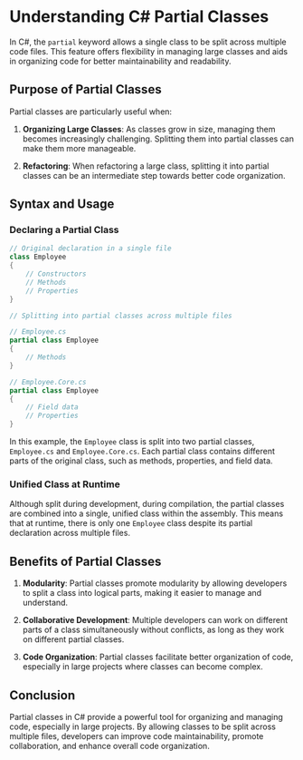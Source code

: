 # Understanding C# Partial Classes

In C#, the `partial` keyword allows a single class to be split across multiple code files. This feature offers flexibility in managing large classes and aids in organizing code for better maintainability and readability.

## Purpose of Partial Classes

Partial classes are particularly useful when:

1. **Organizing Large Classes**: As classes grow in size, managing them becomes increasingly challenging. Splitting them into partial classes can make them more manageable.
  
2. **Refactoring**: When refactoring a large class, splitting it into partial classes can be an intermediate step towards better code organization.

## Syntax and Usage

### Declaring a Partial Class

```csharp
// Original declaration in a single file
class Employee
{
    // Constructors
    // Methods
    // Properties
}

// Splitting into partial classes across multiple files

// Employee.cs
partial class Employee
{
    // Methods 
}

// Employee.Core.cs
partial class Employee
{
    // Field data
    // Properties
}
```

In this example, the `Employee` class is split into two partial classes, `Employee.cs` and `Employee.Core.cs`. Each partial class contains different parts of the original class, such as methods, properties, and field data.

### Unified Class at Runtime

Although split during development, during compilation, the partial classes are combined into a single, unified class within the assembly. This means that at runtime, there is only one `Employee` class despite its partial declaration across multiple files.

## Benefits of Partial Classes

1. **Modularity**: Partial classes promote modularity by allowing developers to split a class into logical parts, making it easier to manage and understand.

2. **Collaborative Development**: Multiple developers can work on different parts of a class simultaneously without conflicts, as long as they work on different partial classes.

3. **Code Organization**: Partial classes facilitate better organization of code, especially in large projects where classes can become complex.

## Conclusion

Partial classes in C# provide a powerful tool for organizing and managing code, especially in large projects. By allowing classes to be split across multiple files, developers can improve code maintainability, promote collaboration, and enhance overall code organization.